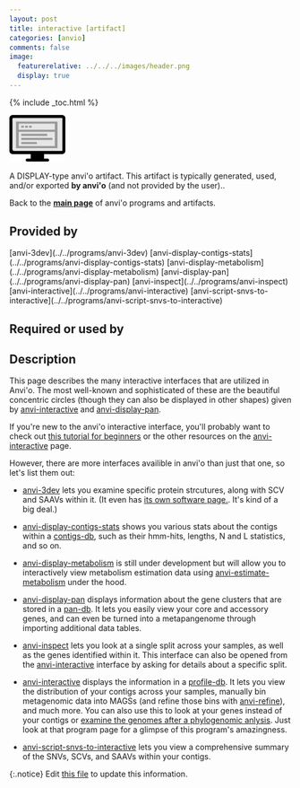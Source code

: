 ```yaml
---
layout: post
title: interactive [artifact]
categories: [anvio]
comments: false
image:
  featurerelative: ../../../images/header.png
  display: true
---
```



{% include _toc.html %}


<img src="../../images/icons/DISPLAY.png" alt="DISPLAY" style="width:100px; border:none" />

A DISPLAY-type anvi'o artifact. This artifact is typically generated, used, and/or exported **by anvi'o** (and not provided by the user)..

Back to the **[main page](../../)** of anvi'o programs and artifacts.

## Provided by


<p style="text-align: left" markdown="1"><span class="artifact-p">[anvi-3dev](../../programs/anvi-3dev)</span> <span class="artifact-p">[anvi-display-contigs-stats](../../programs/anvi-display-contigs-stats)</span> <span class="artifact-p">[anvi-display-metabolism](../../programs/anvi-display-metabolism)</span> <span class="artifact-p">[anvi-display-pan](../../programs/anvi-display-pan)</span> <span class="artifact-p">[anvi-inspect](../../programs/anvi-inspect)</span> <span class="artifact-p">[anvi-interactive](../../programs/anvi-interactive)</span> <span class="artifact-p">[anvi-script-snvs-to-interactive](../../programs/anvi-script-snvs-to-interactive)</span></p>


## Required or used by

<p style="text-align: left" markdown="1"></p>

## Description

This page describes the many interactive interfaces that are utilized in Anvi'o. The most well-known and sophisticated of these are the beautiful concentric circles (though they can also be displayed in other shapes) given by <span class="artifact-n">[anvi-interactive](/software/anvio/help/programs/anvi-interactive)</span> and <span class="artifact-n">[anvi-display-pan](/software/anvio/help/programs/anvi-display-pan)</span>. 

If you're new to the anvi'o interactive interface, you'll probably want to check out [this tutorial for beginners](http://merenlab.org/tutorials/interactive-interface/) or the other resources on the  <span class="artifact-n">[anvi-interactive](/software/anvio/help/programs/anvi-interactive)</span> page. 

However, there are more interfaces availible in anvi'o than just that one, so let's list them out: 

- <span class="artifact-n">[anvi-3dev](/software/anvio/help/programs/anvi-3dev)</span> lets you examine specific protein strcutures, along with SCV and SAAVs within it. (It even has [its own software page.](http://merenlab.org/software/anvi-3dev/). It's kind of a big deal.)

- <span class="artifact-n">[anvi-display-contigs-stats](/software/anvio/help/programs/anvi-display-contigs-stats)</span> shows you various stats about the contigs within a <span class="artifact-n">[contigs-db](/software/anvio/help/artifacts/contigs-db)</span>, such as their hmm-hits, lengths, N and L statistics, and so on.

- <span class="artifact-n">[anvi-display-metabolism](/software/anvio/help/programs/anvi-display-metabolism)</span> is still under development but will allow you to interactively view metabolism estimation data using <span class="artifact-n">[anvi-estimate-metabolism](/software/anvio/help/programs/anvi-estimate-metabolism)</span> under the hood. 

- <span class="artifact-n">[anvi-display-pan](/software/anvio/help/programs/anvi-display-pan)</span> displays information about the gene clusters that are stored in a <span class="artifact-n">[pan-db](/software/anvio/help/artifacts/pan-db)</span>. It lets you easily view your core and accessory genes, and can even be turned into a metapangenome through importing additional data tables. 

- <span class="artifact-n">[anvi-inspect](/software/anvio/help/programs/anvi-inspect)</span> lets you look at a single split across your samples, as well as the genes identified within it. This interface can also be opened from the <span class="artifact-n">[anvi-interactive](/software/anvio/help/programs/anvi-interactive)</span> interface by asking for details about a specific split. 

- <span class="artifact-n">[anvi-interactive](/software/anvio/help/programs/anvi-interactive)</span> displays the information in a <span class="artifact-n">[profile-db](/software/anvio/help/artifacts/profile-db)</span>. It lets you view the distribution of your contigs across your samples, manually bin metagenomic data into MAGSs (and refine those bins with <span class="artifact-n">[anvi-refine](/software/anvio/help/programs/anvi-refine)</span>), and much more. You can also use this to look at your genes instead of your contigs or [examine the genomes after a phylogenomic anlysis](http://merenlab.org/2017/06/07/phylogenomics/). Just look at that program page for a glimpse of this program's amazingness. 

- <span class="artifact-n">[anvi-script-snvs-to-interactive](/software/anvio/help/programs/anvi-script-snvs-to-interactive)</span> lets you view a comprehensive summary of the SNVs, SCVs, and SAAVs within your contigs. 



{:.notice}
Edit [this file](https://github.com/merenlab/anvio/tree/master/anvio/docs/artifacts/interactive.md) to update this information.

